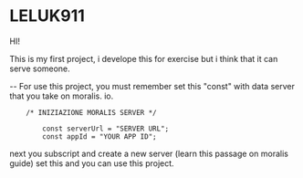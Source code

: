 # LELUK911
HI!

This is my first project, i develope this for exercise but i think that it can serve someone.


-- For use this project, you must remember set this "const" with data server that you take on moralis.  io. 

        /* INIZIAZIONE MORALIS SERVER */

            const serverUrl = "SERVER URL";
            const appId = "YOUR APP ID";

next you subscript and create a new server (learn this passage on moralis guide) set this and you can use this project.
